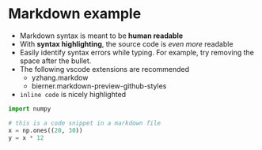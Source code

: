 # Markdown example

* Markdown syntax is meant to be **human readable**
* With **syntax highlighting**, the source code is *even more* readable
* Easily identify syntax errors while typing. For example, try removing the space after the bullet.
* The following vscode extensions are recommended
  * yzhang.markdow
  * bierner.markdown-preview-github-styles
* `inline code` is nicely highlighted

<!-- This is a comment inside markdown -->

```python
import numpy

# this is a code snippet in a markdown file
x = np.ones((20, 30))
y = x * 12
```
